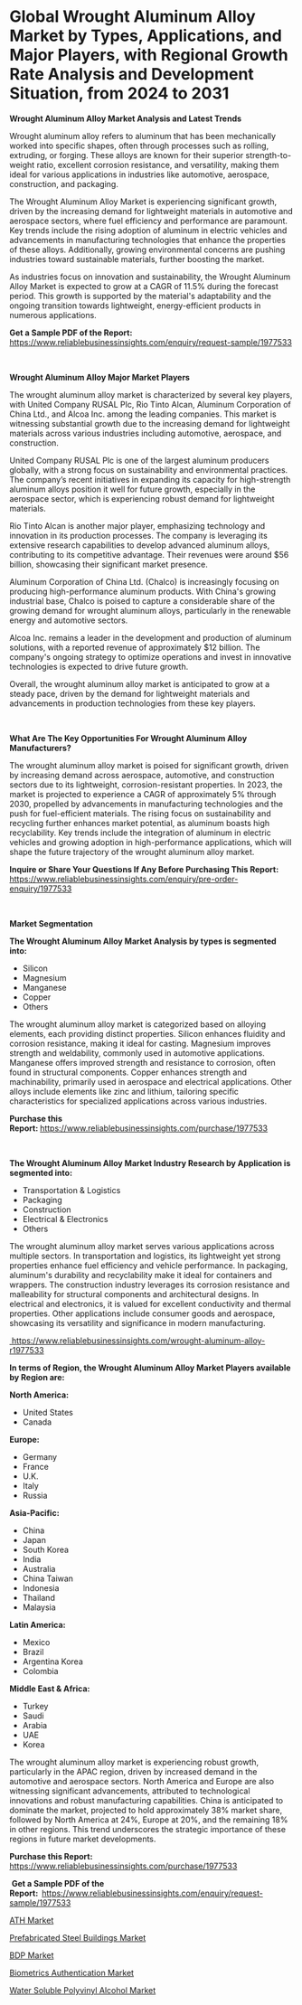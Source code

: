 <p><h1>Global Wrought Aluminum Alloy Market by Types, Applications, and Major Players, with Regional Growth Rate Analysis and Development Situation, from 2024 to 2031</h1></p><p><strong>Wrought Aluminum Alloy Market Analysis and Latest Trends</strong></p>
<p><p>Wrought aluminum alloy refers to aluminum that has been mechanically worked into specific shapes, often through processes such as rolling, extruding, or forging. These alloys are known for their superior strength-to-weight ratio, excellent corrosion resistance, and versatility, making them ideal for various applications in industries like automotive, aerospace, construction, and packaging.</p><p>The Wrought Aluminum Alloy Market is experiencing significant growth, driven by the increasing demand for lightweight materials in automotive and aerospace sectors, where fuel efficiency and performance are paramount. Key trends include the rising adoption of aluminum in electric vehicles and advancements in manufacturing technologies that enhance the properties of these alloys. Additionally, growing environmental concerns are pushing industries toward sustainable materials, further boosting the market. </p><p>As industries focus on innovation and sustainability, the Wrought Aluminum Alloy Market is expected to grow at a CAGR of 11.5% during the forecast period. This growth is supported by the material's adaptability and the ongoing transition towards lightweight, energy-efficient products in numerous applications.</p></p>
<p><strong>Get a Sample PDF of the Report:&nbsp;</strong> <a href="https://www.reliablebusinessinsights.com/enquiry/request-sample/1977533?utm_campaign=1109&utm_medium=2&utm_source=Github&utm_content=ia&utm_term=14112024&utm_id=wrought-aluminum-alloy">https://www.reliablebusinessinsights.com/enquiry/request-sample/1977533</a></p>
<p>&nbsp;</p>
<p><strong>Wrought Aluminum Alloy Major Market Players</strong></p>
<p><p>The wrought aluminum alloy market is characterized by several key players, with United Company RUSAL Plc, Rio Tinto Alcan, Aluminum Corporation of China Ltd., and Alcoa Inc. among the leading companies. This market is witnessing substantial growth due to the increasing demand for lightweight materials across various industries including automotive, aerospace, and construction.</p><p>United Company RUSAL Plc is one of the largest aluminum producers globally, with a strong focus on sustainability and environmental practices. The company’s recent initiatives in expanding its capacity for high-strength aluminum alloys position it well for future growth, especially in the aerospace sector, which is experiencing robust demand for lightweight materials.</p><p>Rio Tinto Alcan is another major player, emphasizing technology and innovation in its production processes. The company is leveraging its extensive research capabilities to develop advanced aluminum alloys, contributing to its competitive advantage. Their revenues were around $56 billion, showcasing their significant market presence.</p><p>Aluminum Corporation of China Ltd. (Chalco) is increasingly focusing on producing high-performance aluminum products. With China's growing industrial base, Chalco is poised to capture a considerable share of the growing demand for wrought aluminum alloys, particularly in the renewable energy and automotive sectors.</p><p>Alcoa Inc. remains a leader in the development and production of aluminum solutions, with a reported revenue of approximately $12 billion. The company's ongoing strategy to optimize operations and invest in innovative technologies is expected to drive future growth.</p><p>Overall, the wrought aluminum alloy market is anticipated to grow at a steady pace, driven by the demand for lightweight materials and advancements in production technologies from these key players.</p></p>
<p>&nbsp;</p>
<p><strong>What Are The Key Opportunities For Wrought Aluminum Alloy Manufacturers?</strong></p>
<p><p>The wrought aluminum alloy market is poised for significant growth, driven by increasing demand across aerospace, automotive, and construction sectors due to its lightweight, corrosion-resistant properties. In 2023, the market is projected to experience a CAGR of approximately 5% through 2030, propelled by advancements in manufacturing technologies and the push for fuel-efficient materials. The rising focus on sustainability and recycling further enhances market potential, as aluminum boasts high recyclability. Key trends include the integration of aluminum in electric vehicles and growing adoption in high-performance applications, which will shape the future trajectory of the wrought aluminum alloy market.</p></p>
<p><strong>Inquire or Share Your Questions If Any Before Purchasing This Report:</strong> <a href="https://www.reliablebusinessinsights.com/enquiry/pre-order-enquiry/1977533?utm_campaign=1109&utm_medium=2&utm_source=Github&utm_content=ia&utm_term=14112024&utm_id=wrought-aluminum-alloy">https://www.reliablebusinessinsights.com/enquiry/pre-order-enquiry/1977533</a></p>
<p>&nbsp;</p>
<p><strong>Market Segmentation</strong></p>
<p><strong>The Wrought Aluminum Alloy Market Analysis by types is segmented into:</strong></p>
<p><ul><li>Silicon</li><li>Magnesium</li><li>Manganese</li><li>Copper</li><li>Others</li></ul></p>
<p><p>The wrought aluminum alloy market is categorized based on alloying elements, each providing distinct properties. Silicon enhances fluidity and corrosion resistance, making it ideal for casting. Magnesium improves strength and weldability, commonly used in automotive applications. Manganese offers improved strength and resistance to corrosion, often found in structural components. Copper enhances strength and machinability, primarily used in aerospace and electrical applications. Other alloys include elements like zinc and lithium, tailoring specific characteristics for specialized applications across various industries.</p></p>
<p><strong>Purchase this Report:&nbsp;</strong><a href="https://www.reliablebusinessinsights.com/purchase/1977533?utm_campaign=1109&utm_medium=2&utm_source=Github&utm_content=ia&utm_term=14112024&utm_id=wrought-aluminum-alloy">https://www.reliablebusinessinsights.com/purchase/1977533</a></p>
<p>&nbsp;</p>
<p><strong>The Wrought Aluminum Alloy Market Industry Research by Application is segmented into:</strong></p>
<p><ul><li>Transportation & Logistics</li><li>Packaging</li><li>Construction</li><li>Electrical & Electronics</li><li>Others</li></ul></p>
<p><p>The wrought aluminum alloy market serves various applications across multiple sectors. In transportation and logistics, its lightweight yet strong properties enhance fuel efficiency and vehicle performance. In packaging, aluminum's durability and recyclability make it ideal for containers and wrappers. The construction industry leverages its corrosion resistance and malleability for structural components and architectural designs. In electrical and electronics, it is valued for excellent conductivity and thermal properties. Other applications include consumer goods and aerospace, showcasing its versatility and significance in modern manufacturing.</p></p>
<p><a href="https://www.reliablebusinessinsights.com/wrought-aluminum-alloy-r1977533?utm_campaign=1109&utm_medium=2&utm_source=Github&utm_content=ia&utm_term=14112024&utm_id=wrought-aluminum-alloy">&nbsp;https://www.reliablebusinessinsights.com/wrought-aluminum-alloy-r1977533</a></p>
<p><strong>In terms of Region, the Wrought Aluminum Alloy Market Players available by Region are:</strong></p>
<p>
    <p> <strong> North America: </strong>
        <ul>
            <li>United States</li>
            <li>Canada</li>
        </ul>
        </p> 
    <p> <strong> Europe: </strong>
        <ul>
            <li>Germany</li>
            <li>France</li>
            <li>U.K.</li>
            <li>Italy</li>
            <li>Russia</li>
        </ul>
        </p> 
    <p> <strong> Asia-Pacific: </strong>
        <ul>
            <li>China</li>
            <li>Japan</li>
            <li>South Korea</li>
            <li>India</li>
            <li>Australia</li>
            <li>China Taiwan</li>
            <li>Indonesia</li>
            <li>Thailand</li>
            <li>Malaysia</li>
        </ul>
        </p> 
    <p> <strong> Latin America: </strong>
        <ul>
            <li>Mexico</li>
            <li>Brazil</li>
            <li>Argentina Korea</li>
            <li>Colombia</li>
        </ul>
        </p> 
    <p> <strong> Middle East & Africa: </strong>
        <ul>
            <li>Turkey</li>
            <li>Saudi</li>
            <li>Arabia</li>
            <li>UAE</li>
            <li>Korea</li>
        </ul>
    </p>
    </p>
<p><p>The wrought aluminum alloy market is experiencing robust growth, particularly in the APAC region, driven by increased demand in the automotive and aerospace sectors. North America and Europe are also witnessing significant advancements, attributed to technological innovations and robust manufacturing capabilities. China is anticipated to dominate the market, projected to hold approximately 38% market share, followed by North America at 24%, Europe at 20%, and the remaining 18% in other regions. This trend underscores the strategic importance of these regions in future market developments.</p></p>
<p><strong>Purchase this Report: </strong><a href="https://www.reliablebusinessinsights.com/purchase/1977533?utm_campaign=1109&utm_medium=2&utm_source=Github&utm_content=ia&utm_term=14112024&utm_id=wrought-aluminum-alloy">https://www.reliablebusinessinsights.com/purchase/1977533</a></p>
<p>&nbsp;<strong>Get a Sample PDF of the Report:&nbsp;&nbsp;</strong><a href="https://www.reliablebusinessinsights.com/enquiry/request-sample/1977533?utm_campaign=1109&utm_medium=2&utm_source=Github&utm_content=ia&utm_term=14112024&utm_id=wrought-aluminum-alloy">https://www.reliablebusinessinsights.com/enquiry/request-sample/1977533</a></p>
<p><strong></strong></p>
<p><p><a href="https://www.linkedin.com/pulse/ath-market-report-product-type-end-use-application-region-2024-7puyc?utm_campaign=1109&utm_medium=2&utm_source=Github&utm_content=ia&utm_term=14112024&utm_id=wrought-aluminum-alloy">ATH Market</a></p><p><a href="https://issuu.com/reportprime-2/docs/prefabricated-steel-buildings-marke_d6215cf02336dd?utm_campaign=1109&utm_medium=2&utm_source=Github&utm_content=ia&utm_term=14112024&utm_id=wrought-aluminum-alloy">Prefabricated Steel Buildings Market</a></p><p><a href="https://www.linkedin.com/pulse/future-trends-global-bdp-market-insights-analysis-from-2024-2031-mimuc?utm_campaign=1109&utm_medium=2&utm_source=Github&utm_content=ia&utm_term=14112024&utm_id=wrought-aluminum-alloy">BDP Market</a></p><p><a href="https://issuu.com/reportprime-2/docs/biometrics-authentication-market-si_121040ed9c9858?utm_campaign=1109&utm_medium=2&utm_source=Github&utm_content=ia&utm_term=14112024&utm_id=wrought-aluminum-alloy">Biometrics Authentication Market</a></p><p><a href="https://github.com/edwinseeleyor/Market-Research-Report-List-1/blob/main/water-soluble-polyvinyl-alcohol-market.md?utm_campaign=1109&utm_medium=2&utm_source=Github&utm_content=ia&utm_term=14112024&utm_id=wrought-aluminum-alloy">Water Soluble Polyvinyl Alcohol Market</a></p></p>